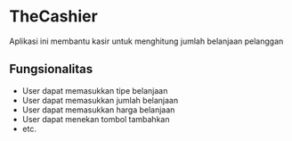 # TheCashier
Aplikasi ini membantu kasir untuk menghitung jumlah belanjaan pelanggan

## Fungsionalitas
- User dapat memasukkan tipe belanjaan
- User dapat memasukkan jumlah belanjaan
- User dapat memasukkan harga belanjaan
- User dapat menekan tombol tambahkan
- etc.

##
